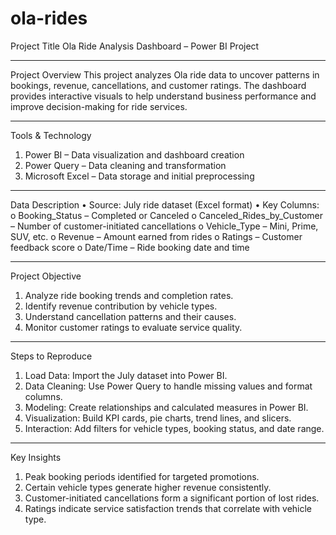 # ola-rides
Project Title
Ola Ride Analysis Dashboard – Power BI Project
________________________________________
Project Overview
This project analyzes Ola ride data to uncover patterns in bookings, revenue, cancellations, and customer ratings. The dashboard provides interactive visuals to help understand business performance and improve decision-making for ride services.
________________________________________
Tools & Technology
1. Power BI – Data visualization and dashboard creation
2. Power Query – Data cleaning and transformation
3. Microsoft Excel – Data storage and initial preprocessing
________________________________________
Data Description
•	Source: July ride dataset (Excel format)
•	Key Columns:
o	Booking_Status – Completed or Canceled
o	Canceled_Rides_by_Customer – Number of customer-initiated cancellations
o	Vehicle_Type – Mini, Prime, SUV, etc.
o	Revenue – Amount earned from rides
o	Ratings – Customer feedback score
o	Date/Time – Ride booking date and time
________________________________________
Project Objective
1.	Analyze ride booking trends and completion rates.
2.	Identify revenue contribution by vehicle types.
3.	Understand cancellation patterns and their causes.
4.	Monitor customer ratings to evaluate service quality.
________________________________________
Steps to Reproduce
1.	Load Data: Import the July dataset into Power BI.
2.	Data Cleaning: Use Power Query to handle missing values and format columns.
3.	Modeling: Create relationships and calculated measures in Power BI.
4.	Visualization: Build KPI cards, pie charts, trend lines, and slicers.
5.	Interaction: Add filters for vehicle types, booking status, and date range.
________________________________________
Key Insights

1. Peak booking periods identified for targeted promotions.
2. Certain vehicle types generate higher revenue consistently.
3. Customer-initiated cancellations form a significant portion of lost rides.
4. Ratings indicate service satisfaction trends that correlate with vehicle type.


